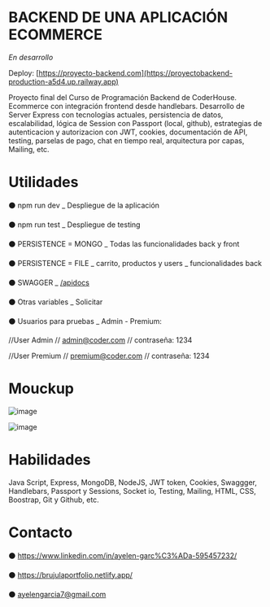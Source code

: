 # BACKEND DE UNA APLICACIÓN ECOMMERCE

*En desarrollo*

Deploy: [https://proyecto-backend.com](https://proyectobackend-production-a5d4.up.railway.app)

Proyecto final del Curso de Programación Backend de CoderHouse. Ecommerce con integración frontend desde handlebars. 
Desarrollo de Server Express con tecnologías actuales, persistencia de datos, escalabilidad, lógica de Session con Passport (local, github), 
estrategias de autenticacion y autorizacion con JWT, cookies, documentación de API, testing, parselas de pago, chat en tiempo real, arquitectura por capas, Mailing, etc.

# Utilidades

⚫ npm run dev _ Despliegue de la aplicación

⚫ npm run test _ Despliegue de testing

⚫ PERSISTENCE = MONGO _ Todas las funcionalidades back y front

⚫ PERSISTENCE = FILE _ carrito, productos y users _ funcionalidades back

⚫ SWAGGER _ [/apidocs](https://proyectobackend-production-a5d4.up.railway.app/apidocs/)

⚫ Otras variables _ Solicitar

⚫ Usuarios para pruebas _ Admin - Premium:

   //User Admin // admin@coder.com // contraseña: 1234
   
   //User Premium // premium@coder.com // contraseña: 1234

# Mouckup

![image](https://github.com/ayelengarcia/ProyectoBackend/assets/113145412/236fb024-aa1f-4d7c-baff-b5747f3ee05b)

![image](https://github.com/ayelengarcia/ProyectoBackend/assets/113145412/40ef9a45-087b-4136-a640-5146edaab4aa)

# Habilidades

Java Script, Express, MongoDB, NodeJS, JWT token, Cookies, Swaggger, Handlebars, Passport y Sessions, Socket io, Testing, Mailing, HTML, CSS, Boostrap, Git y Github, etc.

# Contacto

⚫ https://www.linkedin.com/in/ayelen-garc%C3%ADa-595457232/

⚫ https://brujulaportfolio.netlify.app/

⚫ ayelengarcia7@gmail.com 

